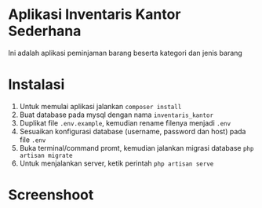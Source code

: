 # Aplikasi Inventaris Kantor Sederhana

Ini adalah aplikasi peminjaman barang beserta kategori dan jenis barang 

# Instalasi
1. Untuk memulai aplikasi jalankan `composer install`
2. Buat database pada mysql dengan nama `inventaris_kantor`
3. Duplikat file `.env.example`, kemudian rename filenya menjadi `.env`
4. Sesuaikan konfigurasi database (username, password dan host) pada file `.env`
5. Buka terminal/command promt, kemudian jalankan migrasi database `php artisan migrate`
6. Untuk menjalankan server, ketik perintah `php artisan serve`

# Screenshoot

